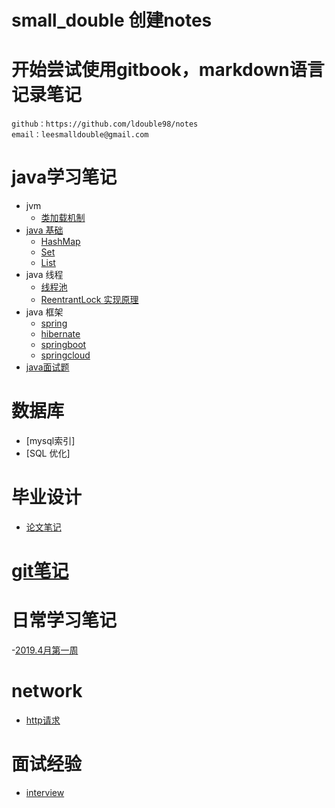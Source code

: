 # small_double  创建notes
# 开始尝试使用gitbook，markdown语言记录笔记
    github：https://github.com/ldouble98/notes
    email：leesmalldouble@gmail.com
# java学习笔记
   - jvm
      + [类加载机制](java/jvm/类加载机制.md)
   - [java 基础](java/java基础/java基础.md)
      + [HashMap](java/java基础/HashMap.md)
      + [Set](java/java基础/Set.md)
      + [List](java/java基础/List.md)
   - java 线程
      + [线程池](java/java线程/java多线程.md)
      + [ReentrantLock 实现原理](java/java线程/ReentrantLock.md)
   - java 框架
      + [spring](java/java框架/spring/spring注入方式.md)
      + [hibernate](java/java框架/hibernate.md)
      + [springboot](java/java框架/springboot.md)
      + [springcloud](java/java框架/springcloud.md)
   - [java面试题](java/java面试题.md)
# 数据库
   - [mysql索引]
   - [SQL 优化]
   
# 毕业设计
   - [论文笔记](graduation/论文.md)
# [git笔记](git/gitnote.md)
# 日常学习笔记
   -[2019.4月第一周](dayLife/四月.md)
# network
   - [http请求](network/http.md)
# 面试经验
   -  [interview](面试经验/interview.md)
 
